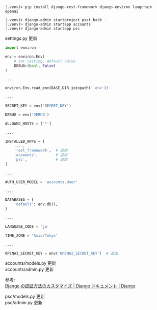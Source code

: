 ```
(.venv)> pip install django-rest-framework django-environ langchain openai
```

```
(.venv)> django-admin startproject psst_back .
(.venv)> django-admin startapp accounts
(.venv)> django-admin startapp psc
```

settings.py 更新

```python
import environ

env = environ.Env(
    # set casting, default value
    DEBUG=(bool, False)
)

....

environ.Env.read_env(BASE_DIR.joinpath('.env'))

....

SECRET_KEY = env('SECRET_KEY')

DEBUG = env('DEBUG')

ALLOWED_HOSTS = ['*']

....

INSTALLED_APPS = [
    ... ,
    'rest_framework',  # 追加
    'accounts',        # 追加
    'psc',             # 追加
]

....

AUTH_USER_MODEL = 'accounts.User'

....

DATABASES = {
    'default': env.db(),
}

....

LANGUAGE_CODE = 'ja'

TIME_ZONE = 'Asia/Tokyo'

....

OPENAI_SECRET_KEY = env('OPENAI_SECRET_KEY')  # 追加
```

accounts/models.py 更新  
accounts/admin.py 更新

参考:  
[Django の認証方法のカスタマイズ | Django ドキュメント | Django](https://docs.djangoproject.com/ja/4.2/topics/auth/customizing/#substituting-a-custom-user-model)

psc/models.py 更新  
psc/admin.py 更新
